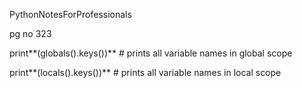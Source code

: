 PythonNotesForProfessionals

pg no 323

print**\(globals\(\).keys\(\)\)** \# prints all variable names in global scope

print**\(locals\(\).keys\(\)\)** \# prints all variable names in local scope

